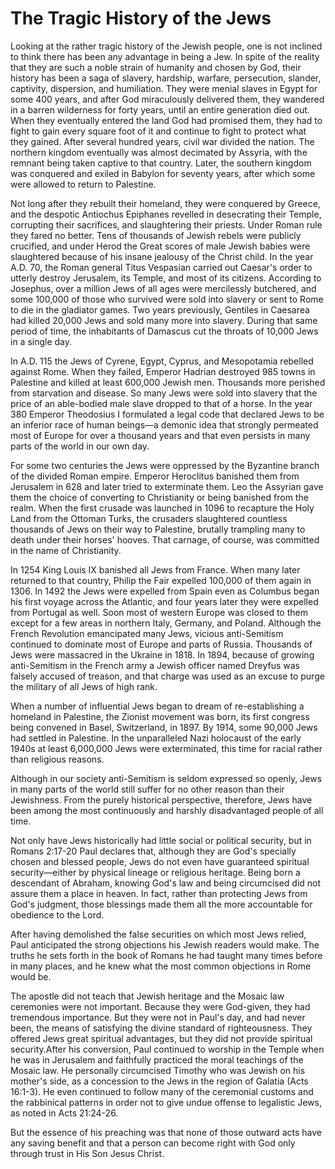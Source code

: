 # The Tragic History of the Jews

Looking at the rather tragic history of the Jewish people, one is not inclined to think there has been any advantage in being a Jew. In spite of the reality that they are such a noble strain of humanity and chosen by God, their history has been a saga of slavery, hardship, warfare, persecution, slander, captivity, dispersion, and humiliation.
They were menial slaves in Egypt for some 400 years, and after God miraculously delivered them, they wandered in a barren wilderness for forty years, until an entire generation died out. When they eventually entered the land God had promised them, they had to fight to gain every square foot of it and continue to fight to protect what they gained. After several hundred years, civil war divided the nation. The northern kingdom eventually was almost decimated by Assyria, with the remnant being taken captive to that country. Later, the southern kingdom was conquered and exiled in Babylon for seventy years, after which some were allowed to return to Palestine.

Not long after they rebuilt their homeland, they were conquered by Greece, and the despotic Antiochus Epiphanes revelled in desecrating their Temple, corrupting their sacrifices, and slaughtering their priests. Under Roman rule they fared no better. Tens of thousands of Jewish rebels were publicly crucified, and under Herod the Great scores of male Jewish babies were slaughtered because of his insane jealousy of the Christ child. In the year A.D. 70, the Roman general Titus Vespasian carried out Caesar's order to utterly destroy Jerusalem, its Temple, and most of its citizens. According to Josephus, over a million Jews of all ages were mercilessly butchered, and some 100,000 of those who survived were sold into slavery or sent to Rome to die in the gladiator games. Two years previously, Gentiles in Caesarea had killed 20,000 Jews and sold many more into slavery. During that same period of time, the inhabitants of Damascus cut the throats of 10,000 Jews in a single day.

In A.D. 115 the Jews of Cyrene, Egypt, Cyprus, and Mesopotamia rebelled against Rome. When they failed, Emperor Hadrian destroyed 985 towns in Palestine and killed at least 600,000 Jewish men. Thousands more perished from starvation and disease. So many Jews were sold into slavery that the price of an able-bodied male slave dropped to that of a horse. In the year 380 Emperor Theodosius I formulated a legal code that declared Jews to be an inferior race of human beings—a demonic idea that strongly permeated most of Europe for over a thousand years and that even persists in many parts of the world in our own day.

For some two centuries the Jews were oppressed by the Byzantine branch of the divided Roman empire. Emperor Heroclitus banished them from Jerusalem in 628 and later tried to exterminate them. Leo the Assyrian gave them the choice of converting to Christianity or being banished from the realm. When the first crusade was launched in 1096 to recapture the Holy Land from the Ottoman Turks, the crusaders slaughtered countless thousands of Jews on their way to Palestine, brutally trampling many to death under their horses' hooves. That carnage, of course, was committed in the name of Christianity.

In 1254 King Louis IX banished all Jews from France. When many later returned to that country, Philip the Fair expelled 100,000 of them again in 1306. In 1492 the Jews were expelled from Spain even as Columbus began his first voyage across the Atlantic, and four years later they were expelled from Portugal as well. Soon most of western Europe was closed to them except for a few areas in northern Italy, Germany, and Poland. Although the French Revolution emancipated many Jews, vicious anti-Semitism continued to dominate most of Europe and parts of Russia. Thousands of Jews were massacred in the Ukraine in 1818. In 1894, because of growing anti-Semitism in the French army a Jewish officer named Dreyfus was falsely accused of treason, and that charge was used as an excuse to purge the military of all Jews of high rank.

When a number of influential Jews began to dream of re-establishing a homeland in Palestine, the Zionist movement was born, its first congress being convened in Basel, Switzerland, in 1897. By 1914, some 90,000 Jews had settled in Palestine. In the unparalleled Nazi holocaust of the early 1940s at least 6,000,000 Jews were exterminated, this time for racial rather than religious reasons.

Although in our society anti-Semitism is seldom expressed so openly, Jews in many parts of the world still suffer for no other reason than their Jewishness. From the purely historical perspective, therefore, Jews have been among the most continuously and harshly disadvantaged people of all time.

Not only have Jews historically had little social or political security, but in Romans 2:17-20 Paul declares that, although they are God's specially chosen and blessed people, Jews do not even have guaranteed spiritual security—either by physical lineage or religious heritage. Being born a descendant of Abraham, knowing God's law and being circumcised did not assure them a place in heaven. In fact, rather than protecting Jews from God's judgment, those blessings made them all the more accountable for obedience to the Lord.

After having demolished the false securities on which most Jews relied, Paul anticipated the strong objections his Jewish readers would make. The truths he sets forth in the book of Romans he had taught many times before in many places, and he knew what the most common objections in Rome would be.

The apostle did not teach that Jewish heritage and the Mosaic law ceremonies were not important. Because they were God-given, they had tremendous importance. But they were not in Paul's day, and had never been, the means of satisfying the divine standard of righteousness. They offered Jews great spiritual advantages, but they did not provide spiritual security.After his conversion, Paul continued to worship in the Temple when he was in Jerusalem and faithfully practiced the moral teachings of the Mosaic law. He personally circumcised Timothy who was Jewish on his mother's side, as a concession to the Jews in the region of Galatia (Acts 16:1-3). He even continued to follow many of the ceremonial customs and the rabbinical patterns in order not to give undue offense to legalistic Jews, as noted in Acts 21:24-26.

But the essence of his preaching was that none of those outward acts have any saving benefit and that a person can become right with God only through trust in His Son Jesus Christ.

